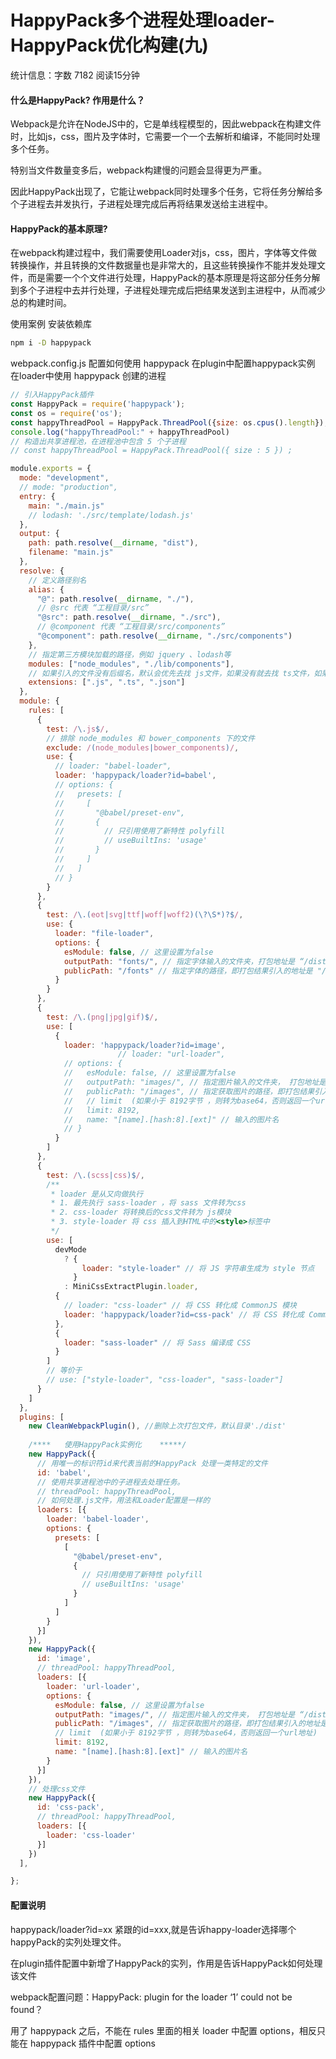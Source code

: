 # HappyPack多个进程处理loader-HappyPack优化构建(九)

统计信息：字数 7182  阅读15分钟


#### 什么是HappyPack? 作用是什么？

Webpack是允许在NodeJS中的，它是单线程模型的，因此webpack在构建文件时，比如js，css，图片及字体时，它需要一个一个去解析和编译，不能同时处理多个任务。

特别当文件数量变多后，webpack构建慢的问题会显得更为严重。

因此HappyPack出现了，它能让webpack同时处理多个任务，它将任务分解给多个子进程去并发执行，子进程处理完成后再将结果发送给主进程中。

#### HappyPack的基本原理?

在webpack构建过程中，我们需要使用Loader对js，css，图片，字体等文件做转换操作，并且转换的文件数据量也是非常大的，且这些转换操作不能并发处理文件，而是需要一个个文件进行处理，HappyPack的基本原理是将这部分任务分解到多个子进程中去并行处理，子进程处理完成后把结果发送到主进程中，从而减少总的构建时间。

使用案例
安装依赖库

~~~bash
npm i -D happypack
~~~

webpack.config.js 配置如何使用 happypack
在plugin中配置happypack实例
在loader中使用 happypack 创建的进程


~~~js
// 引入HappyPack插件 
const HappyPack = require('happypack');
const os = require('os');
const happyThreadPool = HappyPack.ThreadPool({size: os.cpus().length});
console.log("happyThreadPool:" + happyThreadPool)
// 构造出共享进程池，在进程池中包含 5 个子进程
// const happyThreadPool = HappyPack.ThreadPool({ size : 5 }) ;

module.exports = {
  mode: "development",
  // mode: "production",
  entry: {
    main: "./main.js"
    // lodash: './src/template/lodash.js'
  },
  output: {
    path: path.resolve(__dirname, "dist"),
    filename: "main.js"
  },
  resolve: {
    // 定义路径别名
    alias: {
      "@": path.resolve(__dirname, "./"),
      // @src 代表 “工程目录/src”
      "@src": path.resolve(__dirname, "./src"),
      // @component 代表 “工程目录/src/components”
      "@component": path.resolve(__dirname, "./src/components")
    },
    // 指定第三方模块加载的路径，例如 jquery 、lodash等
    modules: ["node_modules", "./lib/components"],
    // 如果引入的文件没有后缀名，默认会优先去找 js文件，如果没有就去找 ts文件，如果没有就找json文件，依次类推，默认是 js
    extensions: [".js", ".ts", ".json"]
  },
  module: {
    rules: [
      {
        test: /\.js$/,
        // 排除 node_modules 和 bower_components 下的文件
        exclude: /(node_modules|bower_components)/,
        use: {
          // loader: "babel-loader",
          loader: 'happypack/loader?id=babel',
          // options: {
          //   presets: [
          //     [
          //       "@babel/preset-env",
          //       {
          //         // 只引用使用了新特性 polyfill
          //         // useBuiltIns: 'usage'
          //       }
          //     ]
          //   ]
          // }
        }
      },
      {
        test: /\.(eot|svg|ttf|woff|woff2)(\?\S*)?$/,
        use: {
          loader: "file-loader",
          options: {
            esModule: false, // 这里设置为false
            outputPath: "fonts/", // 指定字体输入的文件夹，打包地址是 “/dist/fonts/字体文件”
            publicPath: "/fonts" // 指定字体的路径，即打包结果引入的地址是 "/fonts/字体文件名"
          }
        }
      },
      {
        test: /\.(png|jpg|gif)$/,
        use: [
          {
            loader: 'happypack/loader?id=image',
						// loader: "url-loader",
            // options: {
            //   esModule: false, // 这里设置为false
            //   outputPath: "images/", // 指定图片输入的文件夹， 打包地址是 “/dist/images/图片名字”
            //   publicPath: "/images", // 指定获取图片的路径，即打包结果引入的地址是 "/images/图片名字"
            //   // limit  (如果小于 8192字节 ，则转为base64，否则返回一个url地址)
            //   limit: 8192,
            //   name: "[name].[hash:8].[ext]" // 输入的图片名
            // }
          }
        ]
      },
      {
        test: /\.(scss|css)$/,
        /**
         * loader 是从又向做执行
         * 1. 最先执行 sass-loader ，将 sass 文件转为css
         * 2. css-loader 将转换后的css文件转为 js模块
         * 3. style-loader 将 css 插入到HTML中的<style>标签中
         */
        use: [
          devMode
            ? {
                loader: "style-loader" // 将 JS 字符串生成为 style 节点
              }
            : MiniCssExtractPlugin.loader,
          {
            // loader: "css-loader" // 将 CSS 转化成 CommonJS 模块
            loader: 'happypack/loader?id=css-pack' // 将 CSS 转化成 CommonJS 模块
          },
          {
            loader: "sass-loader" // 将 Sass 编译成 CSS
          }
        ]
        // 等价于
        // use: ["style-loader", "css-loader", "sass-loader"]
      }
    ]
  },
  plugins: [
    new CleanWebpackPlugin(), //删除上次打包文件，默认目录'./dist'
    
    /****   使用HappyPack实例化    *****/
    new HappyPack({
      // 用唯一的标识符id来代表当前的HappyPack 处理一类特定的文件
      id: 'babel',
      // 使用共享进程池中的子进程去处理任务。
      // threadPool: happyThreadPool,
      // 如何处理.js文件，用法和Loader配置是一样的
      loaders: [{
        loader: 'babel-loader',
        options: {
          presets: [
            [
              "@babel/preset-env",
              {
                // 只引用使用了新特性 polyfill
                // useBuiltIns: 'usage'
              }
            ]
          ]
        }
      }]
    }),
    new HappyPack({
      id: 'image',
      // threadPool: happyThreadPool,
      loaders: [{
        loader: 'url-loader',
        options: {
          esModule: false, // 这里设置为false
          outputPath: "images/", // 指定图片输入的文件夹， 打包地址是 “/dist/images/图片名字”
          publicPath: "/images", // 指定获取图片的路径，即打包结果引入的地址是 "/images/图片名字"
          // limit  (如果小于 8192字节 ，则转为base64，否则返回一个url地址)
          limit: 8192,
          name: "[name].[hash:8].[ext]" // 输入的图片名
        }
      }]
    }),
    // 处理css文件
    new HappyPack({
      id: 'css-pack',
      // threadPool: happyThreadPool,
      loaders: [{
        loader: 'css-loader'
      }]
    })
  ],

};
~~~

#### 配置说明

happypack/loader?id=xx 紧跟的id=xxx,就是告诉happy-loader选择哪个happyPack的实列处理文件。

在plugin插件配置中新增了HappyPack的实列，作用是告诉HappyPack如何处理该文件

webpack配置问题：HappyPack: plugin for the loader ‘1’ could not be found？

用了 happypack 之后，不能在 rules 里面的相关 loader 中配置 options，相反只能在 happypack 插件中配置 options

